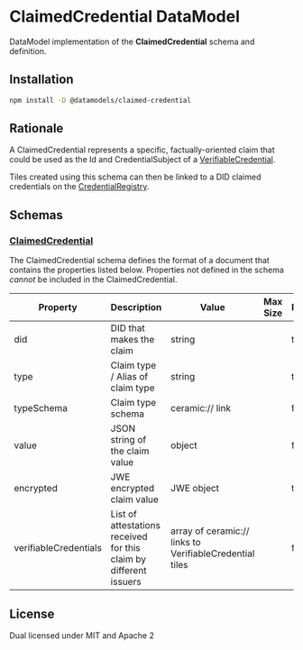 # ClaimedCredential DataModel

DataModel implementation of the **ClaimedCredential** schema and definition.

## Installation

```sh
npm install -D @datamodels/claimed-credential
```

## Rationale

A ClaimedCredential represents a specific, factually-oriented claim that could be used as the Id and CredentialSubject of a [VerifiableCredential](../verifiable-credential/).

Tiles created using this schema can then be linked to a DID claimed credentials on the [CredentialRegistry](../credential-registry/).

## Schemas

### [ClaimedCredential](./schemas/ClaimedCredential.json)

The ClaimedCredential schema defines the format of a document that contains the properties listed below. Properties not defined in the schema _cannot_ be included in the ClaimedCredential.

| Property              | Description                                                       | Value                                                   | Max Size | Required | Example |
| --------------------- | ----------------------------------------------------------------- | ------------------------------------------------------- | -------- | -------- | ------- |
| did                   | DID that makes the claim                                          | string                                                  |          | true     |         |
| type                  | Claim type / Alias of claim type                                  | string                                                  |          | true     |         |
| typeSchema            | Claim type schema                                                 | ceramic:// link                                         |          | false    |         |
| value                 | JSON string of the claim value                                    | object                                                  |          | false    |         |
| encrypted             | JWE encrypted claim value                                         | JWE object                                              |          | true     |         |
| verifiableCredentials | List of attestations received for this claim by different issuers | array of ceramic:// links to VerifiableCredential tiles |          | false    |         |

## License

Dual licensed under MIT and Apache 2
